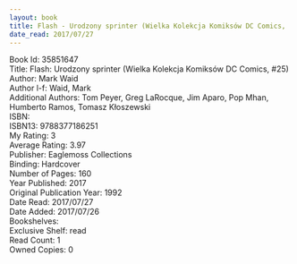 ```yaml
---
layout: book
title: Flash - Urodzony sprinter (Wielka Kolekcja Komiksów DC Comics,  no. 25)
date_read: 2017/07/27
---
```


Book Id: 35851647<br />
Title: Flash: Urodzony sprinter (Wielka Kolekcja Komiksów DC Comics, #25)<br />
Author: Mark Waid<br />
Author l-f: Waid, Mark<br />
Additional Authors: Tom Peyer, Greg LaRocque, Jim Aparo, Pop Mhan, Humberto Ramos, Tomasz Kłoszewski<br />
ISBN: <br />
ISBN13: 9788377186251<br />
My Rating: 3<br />
Average Rating: 3.97<br />
Publisher: Eaglemoss Collections<br />
Binding: Hardcover<br />
Number of Pages: 160<br />
Year Published: 2017<br />
Original Publication Year: 1992<br />
Date Read: 2017/07/27<br />
Date Added: 2017/07/26<br />
Bookshelves: <br />
Exclusive Shelf: read<br />
Read Count: 1<br />
Owned Copies: 0<br />

